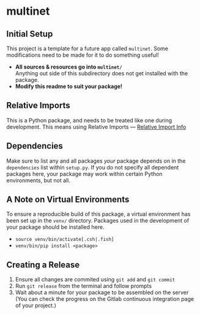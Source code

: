# multinet

## Initial Setup
This project is a template for a future app called `multinet`.
Some modifications need to be made for it to do something useful!

-   **All sources & resources go into `multinet/`**  
    Anything out side of this subdirectory does not get installed with the package.
-   **Modify this readme to suit your package!**

## Relative Imports
This is a Python package, and needs to be treated like one during development. This means using Relative Imports &mdash; [Relative Import Info](https://realpython.com/absolute-vs-relative-python-imports/#relative-imports)

## Dependencies
Make sure to list any and all packages *your* package depends on in the `dependencies` list within `setup.py`. If you do not specify all dependent packages here, your package may work within certain Python environments, but not all. 

## A Note on Virtual Environments
To ensure a reproducible build of this package, a virtual environment has been set up in the `venv/` directory. Packages used in the development of your package should be installed here. 
- `source venv/bin/activate[.csh|.fish]`
- `venv/bin/pip install <package>`

## Creating a Release
1. Ensure all changes are commited using `git add` and `git commit`
2. Run `git release` from the terminal and follow prompts
3. Wait about a minute for your package to be assembled on the server (You can check the progress on the Gitlab continuous integration page of your project.)